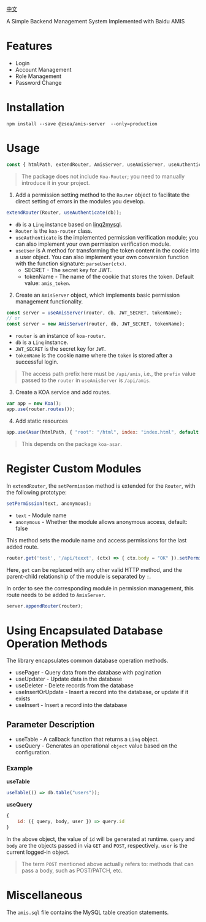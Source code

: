 [中文](https://github.com/zsea/amis-server/blob/master/README.ZH.CN.MD)

A Simple Backend Management System Implemented with Baidu AMIS

# Features
- Login
- Account Management
- Role Management
- Password Change

# Installation

```shell
npm install --save @zsea/amis-server  --only=production
```

# Usage

```javascript
const { htmlPath, extendRouter, AmisServer, useAmisServer, useAuthenticate } = require("./amis-server")
```

> The package does not include `Koa-Router`; you need to manually introduce it in your project.

1. Add a permission setting method to the `Router` object to facilitate the direct setting of errors in the modules you develop.

```javascript
extendRouter(Router, useAuthenticate(db));
```

* `db` is a `Linq` instance based on [linq2mysql](https://www.npmjs.com/package/linq2mysql).
* `Router` is the `koa-router` class.
* `useAuthenticate` is the implemented permission verification module; you can also implement your own permission verification module.
* `useUser` is A method for transforming the token content in the cookie into a user object. You can also implement your own conversion function with the function signature: `parseUser(ctx)`.
    * SECRET - The secret key for JWT.
    * tokenName - The name of the cookie that stores the token. Default value: `amis_token`.

2. Create an `AmisServer` object, which implements basic permission management functionality.

```javascript
const server = useAmisServer(router, db, JWT_SECRET, tokenName);
// or
const server = new AmisServer(router, db, JWT_SECRET, tokenName);
```

* `router` is an instance of `koa-router`.
* `db` is a `Linq` instance.
* `JWT_SECRET` is the secret key for `JWT`.
* `tokenName` is the cookie name where the `token` is stored after a successful login.

> The access path prefix here must be `/api/amis`, i.e., the `prefix` value passed to the `router` in `useAmisServer` is `/api/amis`.

3. Create a KOA service and add routes.

```javascript
var app = new Koa();
app.use(router.routes());
```

4. Add static resources

```javascript
app.use(Asar(htmlPath, { "root": "/html", index: "index.html", default: "master.html" }));
```

> This depends on the package `koa-asar`.

# Register Custom Modules

In `extendRouter`, the `setPermission` method is extended for the `Router`, with the following prototype:

```javascript
setPermission(text, anonymous);
```

* `text` - Module name
* `anonymous` - Whether the module allows anonymous access, default: false

This method sets the module name and access permissions for the last added route.

```javascript
router.get('test', '/api/texxt', (ctx) => { ctx.body = "OK" }).setPermission('Test');
```

Here, `get` can be replaced with any other valid HTTP method, and the parent-child relationship of the module is separated by `:`.

In order to see the corresponding module in permission management, this route needs to be added to `AmisServer`.

```javascript
server.appendRouter(router);
```

# Using Encapsulated Database Operation Methods

The library encapsulates common database operation methods.

* usePager - Query data from the database with pagination
* useUpdater - Update data in the database
* useDeleter - Delete records from the database
* useInsertOrUpdate - Insert a record into the database, or update if it exists
* useInsert - Insert a record into the database

## Parameter Description

* useTable - A callback function that returns a `Linq` object.
* useQuery - Generates an operational `object` value based on the configuration.

### Example

**useTable**

```javascript
useTable(() => db.table("users"));
```

**useQuery**
```javascript
{
    id: ({ query, body, user }) => query.id
}
```

In the above object, the value of `id` will be generated at runtime. `query` and `body` are the objects passed in via `GET` and `POST`, respectively. `user` is the current logged-in object.

> The term `POST` mentioned above actually refers to: methods that can pass a body, such as POST/PATCH, etc.

# Miscellaneous

The `amis.sql` file contains the MySQL table creation statements.